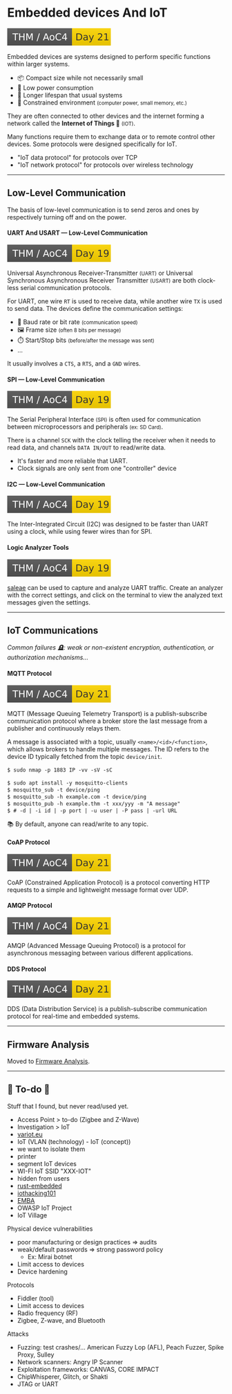 # Embedded devices And IoT

[![adventofcyber4](../../../../cybersecurity/_badges/thm/adventofcyber4/day21.svg)](https://tryhackme.com/room/adventofcyber4)


<div class="row row-cols-lg-2"><div>

Embedded devices are systems designed to perform specific functions within larger systems.

* 📦 Compact size while not necessarily small 
* 🏡 Low power consumption
* 🧓 Longer lifespan that usual systems
* 🤖 Constrained environment <small>(computer power, small memory, etc.)</small>

They are often connected to other devices and the internet forming a network called the **Internet of Things 🤖** <small>(IOT)</small>.
</div><div>

Many functions require them to exchange data or to remote control other devices. Some protocols were designed specifically for IoT.

* "IoT data protocol" for protocols over TCP
* "IoT network protocol" for protocols over wireless technology
</div></div>

<hr class="sep-both">

## Low-Level Communication

<div class="row row-cols-lg-2"><div>

The basis of low-level communication is to send zeros and ones by respectively turning off and on the power.

#### UART And USART — Low-Level Communication

[![adventofcyber4](../../../../cybersecurity/_badges/thm/adventofcyber4/day19.svg)](https://tryhackme.com/room/adventofcyber4)

Universal Asynchronous Receiver-Transmitter <small>(UART)</small> or Universal Synchronous Asynchronous Receiver Transmitter <small>(USART)</small> are both clock-less serial communication protocols.

For UART, one wire `RT` is used to receive data, while another wire `TX` is used to send data. The devices define the communication settings:

* 🚗 Baud rate or bit rate <small>(communication speed)</small>
* 🖼️ Frame size <small>(often 8 bits per message)</small>
* ⏱️ Start/Stop bits <small>(before/after the message was sent)</small>
* ...

It usually involves a `CTS`, a `RTS`, and a `GND` wires.
</div><div>

#### SPI — Low-Level Communication

[![adventofcyber4](../../../../cybersecurity/_badges/thm/adventofcyber4/day19.svg)](https://tryhackme.com/room/adventofcyber4)

The Serial Peripheral Interface <small>(SPI)</small> is often used for communication between microprocessors and peripherals <small>(ex: SD Card)</small>.

There is a channel `SCK` with the clock telling the receiver when it needs to read data, and channels `DATA IN/OUT` to read/write data.

* It's faster and more reliable that UART.
* Clock signals are only sent from one "controller" device

#### I2C — Low-Level Communication

[![adventofcyber4](../../../../cybersecurity/_badges/thm/adventofcyber4/day19.svg)](https://tryhackme.com/room/adventofcyber4)

The Inter-Integrated Circuit (I2C) was designed to be faster than UART using a clock, while using fewer wires than for SPI.

#### Logic Analyzer Tools

[![adventofcyber4](../../../../cybersecurity/_badges/thm/adventofcyber4/day19.svg)](https://tryhackme.com/room/adventofcyber4)

[saleae](https://www.saleae.com/) can be used to capture  and analyze UART traffic. Create an analyzer with the correct settings, and click on the terminal to view the analyzed text messages given the settings.
</div></div>

<hr class="sep-both">

## IoT Communications

*Common failures 🪦: weak or non-existent encryption, authentication, or authorization mechanisms...*

<div class="row row-cols-lg-2"><div>

#### MQTT Protocol

[![adventofcyber4](../../../../cybersecurity/_badges/thm/adventofcyber4/day21.svg)](https://tryhackme.com/room/adventofcyber4)

MQTT (Message Queuing Telemetry Transport) is a publish-subscribe communication protocol where a broker store the last message from a publisher and continuously relays them.

A message is associated with a topic, usually `<name>/<id>/<function>`, which allows brokers to handle multiple messages. The ID refers to the device ID typically fetched from the topic `device/init`.

```shell!
$ sudo nmap -p 1883 IP -vv -sV -sC
```

```shell!
$ sudo apt install -y mosquitto-clients
$ mosquitto_sub -t device/ping
$ mosquitto_sub -h example.com -t device/ping
$ mosquitto_pub -h example.thm -t xxx/yyy -m "A message"
$ # -d | -i id | -p port | -u user | -P pass | -url URL 
```

📚 By default, anyone can read/write to any topic.
</div><div>

#### CoAP Protocol

[![adventofcyber4](../../../../cybersecurity/_badges/thm/adventofcyber4/day21.svg)](https://tryhackme.com/room/adventofcyber4)

CoAP (Constrained Application Protocol) is a protocol converting HTTP requests to a simple and lightweight message format over UDP. 

#### AMQP Protocol

[![adventofcyber4](../../../../cybersecurity/_badges/thm/adventofcyber4/day21.svg)](https://tryhackme.com/room/adventofcyber4)

AMQP (Advanced Message Queuing Protocol) is a protocol for asynchronous messaging between various different applications.

#### DDS Protocol

[![adventofcyber4](../../../../cybersecurity/_badges/thm/adventofcyber4/day21.svg)](https://tryhackme.com/room/adventofcyber4)

DDS (Data Distribution Service) is a publish-subscribe communication protocol for real-time and embedded systems.
</div></div>

<hr class="sep-both">

## Firmware Analysis

<div class="row row-cols-lg-2"><div>

Moved to [Firmware Analysis](/cybersecurity/purple-team/reverse/index.md#firmware-reversing-and-analysis).
</div><div>
</div></div>

<hr class="sep-both">

## 👻 To-do 👻

Stuff that I found, but never read/used yet.

<div class="row row-cols-lg-2"><div>

* Access Point > to-do (Zigbee and Z-Wave)
* Investigation > IoT
* [variot.eu](https://www.variot.eu/)
* IoT (VLAN (technology) - IoT (concept))
* we want to isolate them 
* printer 
* segment IoT devices
* WI-FI IoT SSID "XXX-IOT"
* hidden from users
* [rust-embedded](https://github.com/rust-embedded/rust-raspberrypi-OS-tutorials)
* [iothacking101](https://www.iothacking101.com/)
* [EMBA](https://github.com/e-m-b-a/emba)
* OWASP IoT Project
* IoT Village
</div><div>

Physical device vulnerabilities

* poor manufacturing or design practices => audits
* weak/default passwords => strong password policy
  * Ex: Mirai botnet
* Limit access to devices
* Device hardening

Protocols

* Fiddler (tool)
* Limit access to devices
* Radio frequency (RF)
* Zigbee, Z-wave, and Bluetooth

Attacks

* Fuzzing: test crashes/... American Fuzzy Lop (AFL), Peach Fuzzer,  Spike Proxy, Sulley
* Network scanners: Angry IP Scanner
* Exploitation frameworks: CANVAS, CORE IMPACT
* ChipWhisperer, Glitch, or Shakti
* JTAG or UART
</div></div>